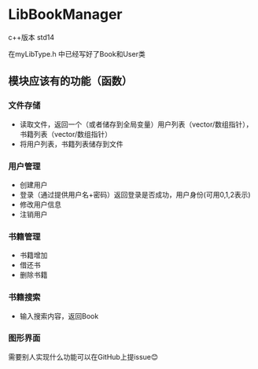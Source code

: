 # LibBookManager

c++版本 std14

在myLibType.h 中已经写好了Book和User类

## 模块应该有的功能（函数）
### 文件存储
- 读取文件，返回一个（或者储存到全局变量）用户列表（vector/数组指针），书籍列表（vector/数组指针）
- 将用户列表，书籍列表储存到文件

### 用户管理
- 创建用户
- 登录（通过提供用户名+密码）返回登录是否成功，用户身份(可用0,1,2表示)
- 修改用户信息
- 注销用户

### 书籍管理
- 书籍增加
- 借还书
- 删除书籍

### 书籍搜索
- 输入搜索内容，返回Book

### 图形界面


需要别人实现什么功能可以在GitHub上提issue😊